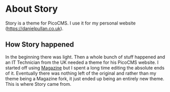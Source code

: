 # About Story

Story is a theme for PicoCMS. I use it for my personal website (<https://danielpullan.co.uk>).

## How Story happened

In the beginning there was light. Then a whole bunch of stuff happened and an IT Technician from the UK needed a theme for his PicoCMS website. I started off using [Magazine](https://github.com/BesrourMS/magazine) but I spent a long time editing the absolute ends of it. Eventually there was nothing left of the original and rather than my theme being a Magazine fork, it just ended up being an entirely new theme. This is where Story came from.
